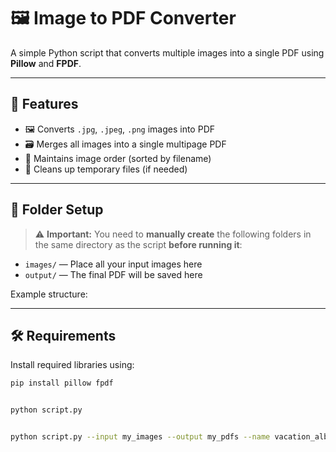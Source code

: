 # 🖼️ Image to PDF Converter

A simple Python script that converts multiple images into a single PDF using **Pillow** and **FPDF**.

---

## 🚀 Features

- 🖼️ Converts `.jpg`, `.jpeg`, `.png` images into PDF
- 🗃️ Merges all images into a single multipage PDF
- 🔢 Maintains image order (sorted by filename)
- 🧼 Cleans up temporary files (if needed)

---

## 📂 Folder Setup

> ⚠️ **Important:** You need to **manually create** the following folders in the same directory as the script **before running it**:

- `images/` — Place all your input images here
- `output/` — The final PDF will be saved here

Example structure:


---

## 🛠️ Requirements

Install required libraries using:

```bash
pip install pillow fpdf


python script.py


python script.py --input my_images --output my_pdfs --name vacation_album.pdf
